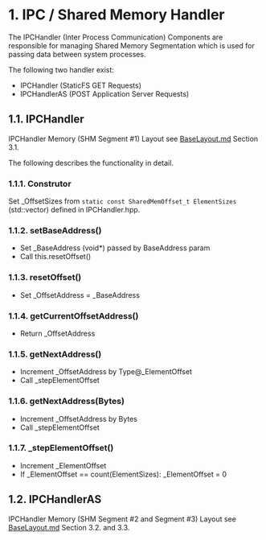 # 1. IPC / Shared Memory Handler

The IPCHandler (Inter Process Communication) Components are responsible for managing Shared Memory
Segmentation which is used for passing data between system processes.

The following two handler exist:

- IPCHandler (StaticFS GET Requests)
- IPCHandlerAS (POST Application Server Requests)

## 1.1. IPCHandler

IPCHandler Memory (SHM Segment #1) Layout see [BaseLayout.md](./BaseLayout.md) Section 3.1.

The following describes the functionality in detail.

### 1.1.1. Construtor

Set _OffsetSizes from `static const SharedMemOffset_t ElementSizes` (std::vector) defined in IPCHandler.hpp.

### 1.1.2. setBaseAddress()

- Set _BaseAddress (void*) passed by BaseAddress param
- Call this.resetOffset()

### 1.1.3. resetOffset()

- Set _OffsetAddress = _BaseAddress

### 1.1.4. getCurrentOffsetAddress()

- Return _OffsetAddress

### 1.1.5. getNextAddress()

- Increment _OffsetAddress by Type@_ElementOffset
- Call _stepElementOffset

### 1.1.6. getNextAddress(Bytes)

- Increment _OffsetAddress by Bytes
- Call _stepElementOffset

### 1.1.7. _stepElementOffset()

- Increment _ElementOffset
- If _ElementOffset == count(ElementSizes): _ElementOffset = 0

## 1.2. IPCHandlerAS

IPCHandler Memory (SHM Segment #2 and Segment #3) Layout see [BaseLayout.md](./BaseLayout.md) Section 3.2. and 3.3.

